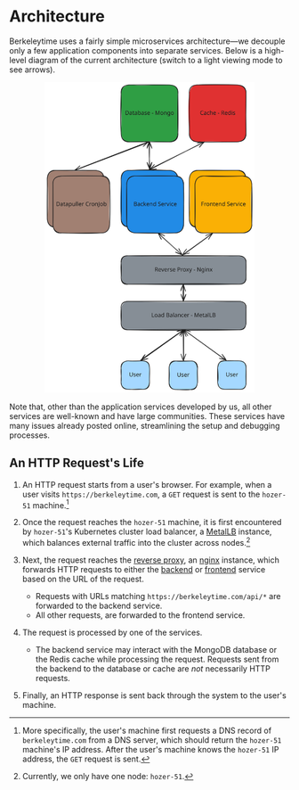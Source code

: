 # Architecture

Berkeleytime uses a fairly simple microservices architecture—we decouple only a few application components into separate services. Below is a high-level diagram of the current architecture (switch to a light viewing mode to see arrows).
<p align="center">
    <img
        src="./assets/architecture-diagram.svg"
        alt="berkeleytime architecture design"
        width="75%" />
</p>

Note that, other than the application services developed by us, all other services are well-known and have large communities. These services have many issues already posted online, streamlining the setup and debugging processes.

## An HTTP Request's Life

1. An HTTP request starts from a user's browser. For example, when a user visits `https://berkeleytime.com`, a `GET` request is sent to the `hozer-51` machine.[^1]

2. Once the request reaches the `hozer-51` machine, it is first encountered by `hozer-51`'s Kubernetes cluster load balancer, a [MetalLB](https://metallb.io/) instance, which balances external traffic into the cluster across nodes.[^2]

3. Next, the request reaches the [reverse proxy](https://www.cloudflare.com/learning/cdn/glossary/reverse-proxy/), an [nginx](https://nginx.org/) instance, which forwards HTTP requests to either the [backend](../backend) or [frontend](../frontend/) service based on the URL of the request.
    - Requests with URLs matching `https://berkeleytime.com/api/*` are forwarded to the backend service.
    - All other requests, are forwarded to the frontend service.

4. The request is processed by one of the services.
    - The backend service may interact with the MongoDB database or the Redis cache while processing the request. Requests sent from the backend to the database or cache are *not* necessarily HTTP requests.

5. Finally, an HTTP response is sent back through the system to the user's machine.


[^1]: More specifically, the user's machine first requests a DNS record of `berkeleytime.com` from a DNS server, which should return the `hozer-51` machine's IP address. After the user's machine knows the `hozer-51` IP address, the `GET` request is sent.
[^2]: Currently, we only have one node: `hozer-51`.
